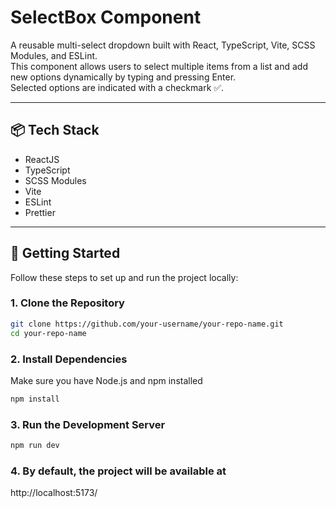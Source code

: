 # SelectBox Component

A reusable multi-select dropdown built with React, TypeScript, Vite, SCSS Modules, and ESLint.  
This component allows users to select multiple items from a list and add new options dynamically by typing and pressing Enter.  
Selected options are indicated with a checkmark ✅.

---

## 📦 Tech Stack

- ReactJS
- TypeScript
- SCSS Modules
- Vite
- ESLint
- Prettier

---

## 🚀 Getting Started

Follow these steps to set up and run the project locally:

### 1. Clone the Repository

```bash
git clone https://github.com/your-username/your-repo-name.git
cd your-repo-name
```
### 2. Install Dependencies
Make sure you have Node.js and npm installed
```bash
npm install
```
### 3. Run the Development Server
```bash
npm run dev
```
### 4. By default, the project will be available at
http://localhost:5173/
